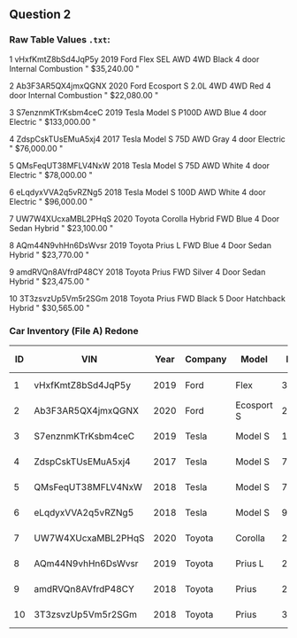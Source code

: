 ## Question 2

### Raw Table Values `.txt`: 

1	vHxfKmtZ8bSd4JqP5y	2019	Ford	Flex	SEL AWD		4WD	Black	4 door	Internal Combustion	" $35,240.00 "

2	Ab3F3AR5QX4jmxQGNX	2020	Ford	Ecosport	S 2.0L 4WD	4WD	Red	4 door	Internal Combustion " $22,080.00 "

3	S7enznmKTrKsbm4ceC	2019	Tesla	Model S		P100D	AWD	Blue	4 door	Electric	" $133,000.00 "

4	ZdspCskTUsEMuA5xj4	2017	Tesla	Model S 	75D	AWD	Gray	4 door	Electric	" $76,000.00 "

5	QMsFeqUT38MFLV4NxW	2018	Tesla	Model S		75D	AWD	White	4 door	Electric	" $78,000.00 "

6	eLqdyxVVA2q5vRZNg5	2018	Tesla	Model S		100D	AWD	White	4 door	Electric	" $96,000.00 "

7	UW7W4XUcxaMBL2PHqS	2020	Toyota	Corolla Hybrid		FWD	Blue	4 Door Sedan	Hybrid	" $23,100.00 "

8	AQm44N9vhHn6DsWvsr	2019	Toyota	Prius	L		FWD	Blue	4 Door Sedan	Hybrid	" $23,770.00 "

9	amdRVQn8AVfrdP48CY	2018	Toyota	Prius		FWD	Silver	4 Door Sedan	Hybrid	" $23,475.00 "

10	3T3zsvzUp5Vm5r2SGm	2018	Toyota	Prius		FWD	Black	5 Door Hatchback	Hybrid	" $30,565.00 "

### Car Inventory (File A) Redone

ID | VIN | Year | Company | Model | MRSP | Engine Size | Drive | Color | # Doors | Make | Engine Type 
---|---|---|---|---|---|---|---|---|---|---|---
1	| vHxfKmtZ8bSd4JqP5y | 2019 | Ford  | Flex |	35240 | SEL AWD	|	4WD |	Black| 	4 door	| | Internal Combustion 
2	| Ab3F3AR5QX4jmxQGNX | 2020 |	Ford  | Ecosport	S  | 22080| 2.0L 4WD |	4WD	| Red |	4 door| |	Internal Combustion
3	| S7enznmKTrKsbm4ceC | 2019 |	Tesla | 	Model S	|133000|	P100D	|AWD|	Blue	| 4 door | |Electric
4	| ZdspCskTUsEMuA5xj4 | 2017 |	Tesla |	Model S | 76000 |	75D| 	AWD| 	Gray| 	4 door ||Electric 
5 | QMsFeqUT38MFLV4NxW | 2018 | Tesla | 	Model S | 78000 |		75D| 	AWD| 	White| 	4 door|| 	Electric
6 | eLqdyxVVA2q5vRZNg5 | 2018 |	Tesla |	Model S | 96000 |	100D |	AWD |	White |	4 door ||	Electric 
7	| UW7W4XUcxaMBL2PHqS | 2020 |	Toyota | 	Corolla | 23100|   Hybrid| 		FWD| 	Blue| 	4 Door | Sedan |	Hybrid
8	| AQm44N9vhHn6DsWvsr |	2019	| Toyota |	Prius	L |	23770	||FWD |	Blue |	4 Door | Sedan |	Hybrid 
9 |	amdRVQn8AVfrdP48CY	| 2018 |	Toyota |	Prius |	23475 |	|FWD |	Silver |	4  Door | Sedan |	Hybrid 
10 | 3T3zsvzUp5Vm5r2SGm |	2018 |	Toyota |	Prius |		30565 || FWD |	Black	 |5 Door | Hatchback | Hybrid 
